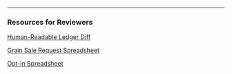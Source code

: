 


-----
### Resources for Reviewers
[Human-Readable Ledger Diff](https://observablehq.com/@sourcecred/sourcecred-ledger-viewer?repo=sourcecred/cred)

[Grain Sale Request Spreadsheet](https://docs.google.com/spreadsheets/d/1emY35TXD5fiCZJFZooPy-NjvchzFDoiWDw8LJMXT_Es/edit#gid=156078179)

[Opt-in Spreadsheet](https://docs.google.com/spreadsheets/d/1Az-Cew-rFG9S6Yo55GnjNIy7bssHvtrTtF45yeoxFtw/edit#gid=1048967430)
